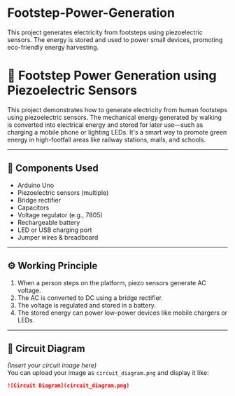 # Footstep-Power-Generation
This project generates electricity from footsteps using piezoelectric sensors. The energy is stored and used to power small devices, promoting eco-friendly energy harvesting.
# 🔋 Footstep Power Generation using Piezoelectric Sensors

This project demonstrates how to generate electricity from human footsteps using piezoelectric sensors. The mechanical energy generated by walking is converted into electrical energy and stored for later use—such as charging a mobile phone or lighting LEDs. It's a smart way to promote green energy in high-footfall areas like railway stations, malls, and schools.

---

## 📌 Components Used

- Arduino Uno
- Piezoelectric sensors (multiple)
- Bridge rectifier
- Capacitors
- Voltage regulator (e.g., 7805)
- Rechargeable battery
- LED or USB charging port
- Jumper wires & breadboard

---

## ⚙️ Working Principle

1. When a person steps on the platform, piezo sensors generate AC voltage.
2. The AC is converted to DC using a bridge rectifier.
3. The voltage is regulated and stored in a battery.
4. The stored energy can power low-power devices like mobile chargers or LEDs.

---

## 🔌 Circuit Diagram

*(Insert your circuit image here)*  
You can upload your image as `circuit_diagram.png` and display it like:

```markdown
![Circuit Diagram](circuit_diagram.png)

